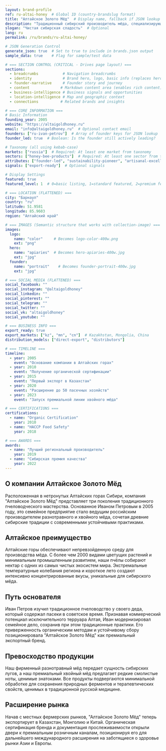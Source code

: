 ```yaml
---
layout: brand-profile
ref: ru-altai-honey  # Global ID (country-brandslug format)
title: "Алтайское Золото Мёд"  # Display name, fallback if JSON lookup fails
description: "Традиционный сибирский производитель мёда, специализирующийся на премиальном разнотравном и хвойном мёде из нетронутых Алтайских гор России."
slogan: "Чистая сибирская сладость"  # Optional
lang: ru
permalink: /ru/brands/ru-altai-honey/

# JSON Generation Control
generate_json: true  # Set to true to include in brands.json output
sample_data: true    # Flag for sample/test data

# === SECTION CONTROL (CRITICAL - Drives page layout) ===
sections:
  - breadcrumbs           # Navigation breadcrumbs
  - identity              # Brand hero, logo, basic info (replaces hero)
  - founder-narrative     # Founder story and journey
  - content              # Markdown content area (enables rich content)
  - business-intelligence # Business signals and opportunities
  - location-intelligence # Map and geographic context
  - connections          # Related brands and insights

# === CORE INFORMATION ===
# Basic Information
founding_year: 2005
website: "https://altaigoldhoney.ru"
email: "info@altaigoldhoney.ru"  # Optional contact email
founders: ["ru-ivan-petrov"]  # Array of founder keys for JSON lookup
founder_led: true  # Boolean: Is the founder still actively leading?

# Taxonomy (all using kebab-case)
markets: ["russia"]  # Required: At least one market from taxonomy
sectors: ["honey-bee-products"]  # Required: At least one sector from taxonomy
attributes: ["founder-led", "sustainability-pioneer", "artisanal-excellence"]  # Optional attributes
signals: ["export-ready"]  # Optional signals

# Display Settings
featured: true
featured_level: 1  # 0=basic listing, 1=standard featured, 2=premium featured

# === LOCATION (FLATTENED) ===
city: "Барнаул"
country: "ru"
latitude: 51.9581
longitude: 85.9603
region: "Алтайский край"

# === IMAGES (Semantic structure that works with collection-image) ===
images:
  logo:
    name: "color"     # Becomes logo-color-400w.png
    ext: "png"
  hero:
    name: "apiaries"  # Becomes hero-apiaries-400w.jpg
    ext: "jpg"
  founder:
    name: "portrait"    # Becomes founder-portrait-400w.jpg
    ext: "jpg"

# === SOCIAL MEDIA (FLATTENED) ===
social_facebook: ""
social_instagram: "@altaigoldhoney"
social_linkedin: ""
social_pinterest: ""
social_telegram: ""
social_twitter: ""
social_vk: "altaigoldhoney"
social_youtube: ""

# === BUSINESS INFO ===
export_ready: true
export_markets: ["kz", "mn", "cn"]  # Kazakhstan, Mongolia, China
distribution_models: ["direct-export", "distributors"]

# === TIMELINE ===
timeline:
  - year: 2005
    event: "Основание компании в Алтайских горах"
  - year: 2010
    event: "Получение органической сертификации"
  - year: 2015
    event: "Первый экспорт в Казахстан"
  - year: 2020
    event: "Расширение до 50 пасечных хозяйств"
  - year: 2023
    event: "Запуск премиальной линии хвойного мёда"

# === CERTIFICATIONS ===
certifications:
  - name: "Organic Certification"
    year: 2010
  - name: "HACCP Food Safety"
    year: 2018

# === AWARDS ===
awards:
  - name: "Лучший региональный производитель"
    year: 2019
  - name: "Сибирская премия качества"
    year: 2022
---
```


## О компании Алтайское Золото Мёд

Расположенная в нетронутых Алтайских горах Сибири, компания "Алтайское Золото Мёд" представляет три поколения традиционного пчеловодческого мастерства. Основанное Иваном Петровым в 2005 году, это семейное предприятие стало ведущим российским производителем разнотравного и хвойного мёда, сочетая древние сибирские традиции с современными устойчивыми практиками.

## Алтайское преимущество

Алтайские горы обеспечивают непревзойденную среду для производства мёда. С более чем 2000 видами цветущих растений и минимальным промышленным развитием, наши пчёлы собирают нектар с одних из самых чистых экосистем мира. Экстремальные температурные колебания региона и короткое лето создают интенсивно концентрированные вкусы, уникальные для сибирского мёда.

## Путь основателя

Иван Петров изучил традиционное пчеловодство у своего деда, который содержал пасеки в советское время. Признавая коммерческий потенциал исключительного терруара Алтая, Иван модернизировал семейное дело, сохранив при этом традиционные практики. Его приверженность органическим методам и устойчивому сбору позиционировала "Алтайское Золото Мёд" как премиальный экспортный бренд.

## Превосходство продукции

Наш фирменный разнотравный мёд передает сущность сибирских лугов, а наш премиальный хвойный мёд предлагает редкие смолистые ноты, ценимые знатоками. Все продукты подвергаются минимальной обработке для сохранения природных ферментов и терапевтических свойств, ценимых в традиционной русской медицине.

## Расширение рынка

Начав с местных фермерских рынков, "Алтайское Золото Мёд" теперь экспортирует в Казахстан, Монголию и Китай. Органическая сертификация бренда и документация прослеживаемости открыли двери к премиальным розничным каналам, позиционируя его для дальнейшего международного расширения на заботящиеся о здоровье рынки Азии и Европы.